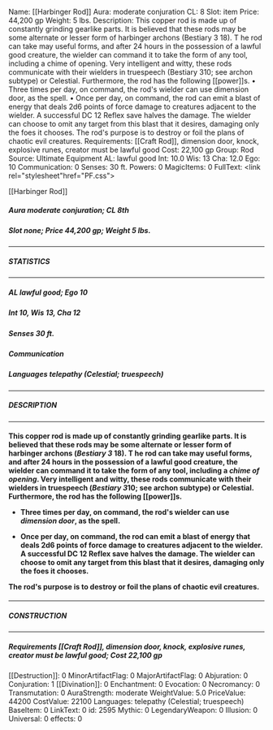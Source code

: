 Name: [[Harbinger Rod]]
Aura: moderate conjuration
CL: 8
Slot: item
Price: 44,200 gp
Weight: 5 lbs.
Description: This copper rod is made up of constantly grinding gearlike parts. It is believed that these rods may be some alternate or lesser form of harbinger archons (Bestiary 3 18). T he rod can take may useful forms, and after 24 hours in the possession of a lawful good creature, the wielder can command it to take the form of any tool, including a chime of opening. Very intelligent and witty, these rods communicate with their wielders in truespeech (Bestiary 310; see archon subtype) or Celestial. Furthermore, the rod has the following [[power]]s. • Three times per day, on command, the rod's wielder can use dimension door, as the spell. • Once per day, on command, the rod can emit a blast of energy that deals 2d6 points of force damage to creatures adjacent to the wielder. A successful DC 12 Reflex save halves the damage. The wielder can choose to omit any target from this blast that it desires, damaging only the foes it chooses. The rod's purpose is to destroy or foil the plans of chaotic evil creatures.
Requirements: [[Craft Rod]], dimension door, knock, explosive runes, creator must be lawful good
Cost: 22,100 gp
Group: Rod
Source: Ultimate Equipment
AL: lawful good
Int: 10.0
Wis: 13
Cha: 12.0
Ego: 10
Communication: 0
Senses: 30 ft.
Powers: 0
MagicItems: 0
FullText: <link rel="stylesheet"href="PF.css"><div class="heading"><p class="alignleft">[[Harbinger Rod]]</p><div style="clear: both;"></div></div><div><h5><b>Aura </b>moderate conjuration; <b>CL </b>8th</h5><h5><b>Slot </b>none; <b>Price </b>44,200 gp; <b>Weight </b>5 lbs.</h5></div><hr/><div><h5><b>STATISTICS</b></h5></div><hr/><div><h5><b>AL </b>lawful good; <b>Ego </b>10</h5><h5><b>Int </b>10, <b>Wis </b>13, <b>Cha </b>12</h5><h5><b>Senses </b>30 ft.</h5><h5><b>Communication </b></h5><h5><b>Languages </b>telepathy (Celestial; truespeech)</h5></div><hr/><div><h5><b>DESCRIPTION</b></h5></div><hr/><div><h4><p>This copper rod is made up of constantly grinding gearlike parts. It is believed that these rods may be some alternate or lesser form of harbinger archons (<i><i>Bestiary</i> 3</i> 18). T he rod can take may useful forms, and after 24 hours in the possession of a lawful good creature, the wielder can command it to take the form of any tool, including a <i>chime of opening</i>. Very intelligent and witty, these rods communicate with their wielders in truespeech (<i><i>Bestiary</i> 3</i>10; see archon subtype) or Celestial. Furthermore, the rod has the following [[power]]s. </p><p><ul><li> Three times per day, on command, the rod's wielder can use <i>dimension door</i>, as the spell. </p><p><li> Once per day, on command, the rod can emit a blast of energy that deals 2d6 points of force damage to creatures adjacent to the wielder. A successful DC 12 Reflex save halves the damage. The wielder can choose to omit any target from this blast that it desires, damaging only the foes it chooses. </ul></p><p>The rod's purpose is to destroy or foil the plans of chaotic evil creatures.</p></h4></div><hr/><div><h5><b>CONSTRUCTION</b></h5></div><hr/><div><h5><b>Requirements </b>[[Craft Rod]], <i>dimension door</i>, <i>knock</i>, <i>explosive runes</i>, creator must be lawful good; <b>Cost </b>22,100 gp</h5></div>
[[Destruction]]: 0
MinorArtifactFlag: 0
MajorArtifactFlag: 0
Abjuration: 0
Conjuration: 1
[[Divination]]: 0
Enchantment: 0
Evocation: 0
Necromancy: 0
Transmutation: 0
AuraStrength: moderate
WeightValue: 5.0
PriceValue: 44200
CostValue: 22100
Languages: telepathy (Celestial; truespeech)
BaseItem: 0
LinkText: 0
id: 2595
Mythic: 0
LegendaryWeapon: 0
Illusion: 0
Universal: 0
effects: 0
